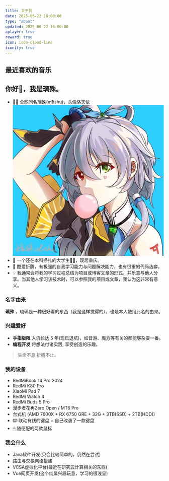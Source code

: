 ```yaml
---
title: 关于我
date: 2025-06-22 16:00:00
type: "about"
updated: 2025-06-22 16:00:00
aplayer: true
reward: true
icon: icon-cloud-line
iconify: true
---
```

## 最近喜欢的音乐

<meting-js  id="2668140501"  server="netease"  type="song"  theme="#66CCFF">
</meting-js>

## 你好👋，我是璃殊。

* 👨‍💻 全网同名璃殊(m1ishu)，头像[洛天依](https://baike.baidu.com/item/%E6%B4%9B%E5%A4%A9%E4%BE%9D/6753346)
  ![](/images/avatar.jpg)
* 🧑 一个还在本科挣扎的大学生🐂🐴，现居重庆。
* 🤯 酷爱折腾，有极强的⾃我学习能⼒与问题解决能⼒，也有很重的代码洁癖。
* 💡 我通常会将我的学习过程总结为项目或博客文章的形式，并乐意与他人分享。当其他人学习该技术时，可以参照我的项目或文章，我认为这非常有意义。

### 名字由来

 **璃殊** ，琉璃是一种很好看的东西（我是这样觉得的）。也是本人使用此名的由来。

### 兴趣爱好

* **手指极限** 入坑长达 5 年(现已退坑)，如音游、魔方等有关的都能够杂耍一番。
* **编程开发** 将想法付诸实践, 享受创造的乐趣。

> 生命不息,折腾不止。

### 我的设备

* RedMiBook 14 Pro 2024
* RedMi K80 Pro
* XiaoMi Pad 7
* RedMi Watch 4
* RedMi Buds 5 Pro
* 漫步者花再Zero Open / MT6 Pro
* 台式机 (AMD 7600X + RX 6750 GRE + 32G + 3TB(SSD) + 2TB(HDD))
* ⌨️ 联动有线的键盘 + 自己改装了一款键盘
* 🖱 随便配的两款鼠标

### 我会什么

* Java软件开发(只会比较简单的，仍然在尝试)
* 路由与交换网络搭建
* VCSA虚拟化平台(最近在研究云计算相关的东西)
* Vue网页开发(这个纯属兴趣玩意，学习的很浅显)
